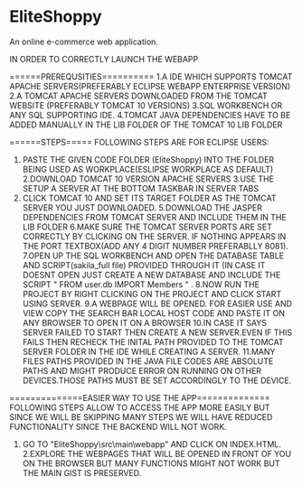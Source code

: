 # EliteShoppy
An online e-commerce web application.

IN ORDER TO CORRECTLY LAUNCH THE WEBAPP 

======PREREQUSITIES==========
1.A IDE WHICH SUPPORTS TOMCAT APACHE SERVERS(PREFERABLY ECLIPSE WEBAPP ENTERPRISE VERSION)
2.A TOMCAT APACHE SERVERS DOWNLOADED FROM THE TOMCAT WEBSITE (PREFERABLY TOMCAT 10 VERSIONS)
3.SQL WORKBENCH OR ANY SQL SUPPORTING IDE.
4.TOMCAT JAVA DEPENDENCIES HAVE TO BE ADDED MANUALLY IN THE LIB FOLDER OF THE TOMCAT 10 LIB FOLDER

======STEPS=====
FOLLOWING STEPS ARE FOR ECLIPSE USERS:
1. PASTE THE GIVEN CODE FOLDER (EliteShoppy) INTO THE FOLDER BEING USED AS WORKPLACE(ESLIPSE WORKPLACE AS DEFAULT)
2.DOWNLOAD TOMCAT 10 VERSION APACHE SERVERS 
3.USE THE SETUP A SERVER AT THE BOTTOM TASKBAR IN SERVER TABS
4. CLICK TOMCAT 10 AND SET ITS TARGET FOLDER AS THE TOMCAT SERVER YOU JUST DOWNLOADED.
5.DOWNLOAD THE JASPER DEPENDENCIES FROM TOMCAT SERVER AND INCLUDE THEM IN THE LIB FOLDER 
6.MAKE SURE THE TOMCAT SERVER PORTS ARE SET CORRECTLY BY CLICKING ON THE SERVER. IF NOTHING APPEARS IN THE PORT TEXTBOX(ADD
ANY 4 DIGIT NUMBER PREFERABLLY 8081).
7.OPEN UP THE SQL WORKBENCH AND OPEN THE DATABASE TABLE AND SCRIPT(sakila_full file) PROVIDED THROUGH IT (IN CASE IT DOESNT OPEN JUST CREATE A NEW DATABASE 
AND INCLUDE THE SCRIPT " FROM user.db IMPORT Members " .
8.NOW RUN THE PROJECT BY RIGHT CLICKING ON THE PROJECT AND CLICK START USING SERVER.
9.A WEBPAGE WILL BE OPENED. FOR EASIER USE AND VIEW COPY THE SEARCH BAR LOCAL HOST CODE AND PASTE IT ON ANY BROWSER TO OPEN IT ON A BROWSER
10.IN CASE IT SAYS SERVER FAILED TO START THEN CREATE A NEW SERVER.EVEN IF THIS FAILS THEN RECHECK THE INITAL PATH PROVIDED TO THE TOMCAT 
SERVER FOLDER IN THE IDE WHILE CREATING A SERVER.
11.MANY FILES PATHS PROVIDED IN THE JAVA FILE CODES ARE ABSOLUTE PATHS AND MIGHT PRODUCE ERROR ON RUNNING ON OTHER DEVICES.THOSE PATHS MUST BE SET
ACCORDINGLY TO THE DEVICE.

==============EASIER WAY TO USE THE APP==============
FOLLOWING STEPS ALLOW TO ACCESS THE APP MORE EASILY BUT SINCE WE WILL BE SKIPPING MANY STEPS WE WILL HAVE REDUCED FUNCTIONALITY SINCE THE BACKEND
WILL NOT WORK.
1. GO TO "EliteShoppy\src\main\webapp" AND CLICK ON INDEX.HTML.
2.EXPLORE THE WEBPAGES THAT WILL BE OPENED IN FRONT OF YOU ON THE BROWSER BUT MANY FUNCTIONS MIGHT NOT WORK BUT THE MAIN GIST IS 
PRESERVED.


